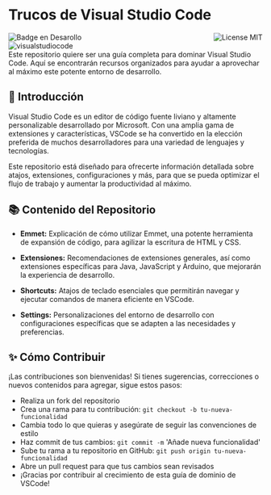 # Trucos de Visual Studio Code
![Badge en Desarollo](https://img.shields.io/badge/STATUS-EN%20DESAROLLO-green)
<img align="right" alt="License MIT" src="https://img.shields.io/badge/LICENSE-MIT-green" /> <br/>
<img alt="visualstudiocode" src="https://img.shields.io/badge/-Visual studio Code-007ACC?style=flat-square&logo=visualstudiocode&logoColor=white" />
<br/>
Este repositorio quiere ser una guía completa para dominar Visual Studio Code. Aquí se encontrarán recursos organizados para ayudar a aprovechar al máximo este potente entorno de desarrollo.

## 📖 Introducción
Visual Studio Code es un editor de código fuente liviano y altamente personalizable desarrollado por Microsoft. Con una amplia gama de extensiones y características, VSCode se ha convertido en la elección preferida de muchos desarrolladores para una variedad de lenguajes y tecnologías.

Este repositorio está diseñado para ofrecerte información detallada sobre atajos, extensiones, configuraciones y más, para que se pueda optimizar el flujo de trabajo y aumentar la productividad al máximo.

## 📚 Contenido del Repositorio
- **Emmet:**
Explicación de cómo utilizar Emmet, una potente herramienta de expansión de código, para agilizar la escritura de HTML y CSS.

- **Extensiones:**
Recomendaciones de extensiones generales, así como extensiones específicas para Java, JavaScript y Arduino, que mejorarán la experiencia de desarrollo.

- **Shortcuts:**
Atajos de teclado esenciales que permitirán navegar y ejecutar comandos de manera eficiente en VSCode.

- **Settings:**
Personalizaciones del entorno de desarrollo con configuraciones específicas que se adapten a las necesidades y preferencias.

## ✨ Cómo Contribuir
¡Las contribuciones son bienvenidas! Si tienes sugerencias, correcciones o nuevos contenidos para agregar, sigue estos pasos:

 - Realiza un fork del repositorio
 - Crea una rama para tu contribución: ``git checkout -b tu-nueva-funcionalidad``
 - Cambia todo lo que quieras y asegúrate de seguir las convenciones de estilo
 - Haz commit de tus cambios: ``git commit -m`` 'Añade nueva funcionalidad'
 - Sube tu rama a tu repositorio en GitHub: ``git push origin tu-nueva-funcionalidad``
 - Abre un pull request para que tus cambios sean revisados
 - ¡Gracias por contribuir al crecimiento de esta guía de dominio de VSCode!
